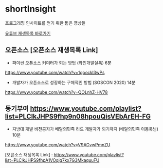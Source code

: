 # shortInsight
프로그래밍 인사이트를 얻기 위한 짧은 영상들

[유튜브 재생목록 바로가기]


## 오픈소스  [오픈소스 재생목록 Link]

* 파이썬 오픈소스 커미터가 되는 방법 (라인개발실톡) 6분

https://www.youtube.com/watch?v=1goockl3wPs

* 개발자가 오픈소스로 성장하는 구체적인 방법 (SOSCON 2020) 14분

https://www.youtube.com/watch?v=QOLnhZ-HV78


## 동기부여 https://www.youtube.com/playlist?list=PLClkJHPS9fhp9n08hpouQisVEbArEH-FG

* 지방대 개발 비전공자가 배달의민족 리드 개발자가 되기까지 (배달의민족 이동욱님) 10분

https://www.youtube.com/watch?v=V9AGvwPmnZU





[유튜브 재생목록 바로가기]: https://www.youtube.com/playlist?list=PLClkJHPS9fhp7BXWxGxsJ2zuyS_PKsm-F
[오픈소스 재생목록 Link] : https://www.youtube.com/playlist?list=PLClkJHPS9fhpA1VOqjq7kx7G3MkaquuFU
